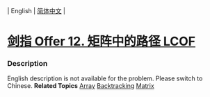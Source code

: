 | English | [简体中文](README.md) |

# [剑指 Offer 12. 矩阵中的路径  LCOF](https://leetcode.cn/problems/ju-zhen-zhong-de-lu-jing-lcof)
 ### Description
English description is not available for the problem. Please switch to Chinese.
**Related Topics**  [Array](https://leetcode.cn/tag/array) [Backtracking](https://leetcode.cn/tag/backtracking) [Matrix](https://leetcode.cn/tag/matrix) 